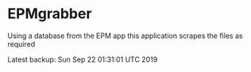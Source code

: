 # EPMgrabber
Using a database from the EPM app this application scrapes the files as required


Latest backup: Sun Sep 22 01:31:01 UTC 2019
